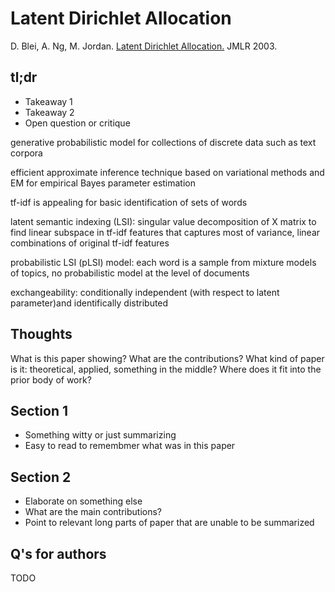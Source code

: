 # Latent Dirichlet Allocation

D. Blei, A. Ng, M. Jordan. [Latent Dirichlet Allocation.](http://www.jmlr.org/papers/volume3/blei03a/blei03a.pdf) JMLR 2003. 

## tl;dr
 - Takeaway 1
 - Takeaway 2
 - Open question or critique

generative probabilistic model for collections of discrete data such as text corpora

efficient approximate inference technique based on variational methods and EM for empirical Bayes parameter estimation

tf-idf is appealing for basic identification of sets of words

latent semantic indexing (LSI): singular value decomposition of X matrix to find linear subspace in tf-idf features that captures most of variance, linear combinations of original tf-idf features

probabilistic LSI (pLSI) model: each word is a sample from mixture models of topics, no probabilistic model at the level of documents

exchangeability: conditionally independent (with respect to latent parameter)and identifically distributed


## Thoughts
What is this paper showing? What are the contributions? What kind of paper is it: theoretical, applied, something in the middle? Where does it fit into the prior body of work?

## Section 1
 - Something witty or just summarizing
 - Easy to read to remembmer what was in this paper

## Section 2
 - Elaborate on something else
 - What are the main contributions?
 - Point to relevant long parts of paper that are unable to be summarized


## Q's for authors
TODO